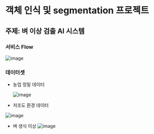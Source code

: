 
#  객체 인식 및 segmentation 프로젝트

## 주제: 벼 이상 검출 AI 시스템

### 서비스 Flow
![image](https://github.com/user-attachments/assets/612bd50b-5eeb-4d1f-9996-f91e32aebd8e)


### 데이터셋
  * 농업 정밀 데이터
 
    ![image](https://github.com/user-attachments/assets/7a1a8908-6dc8-48ef-b919-ce9b70c7d4df)

  * 저조도 환경 데이터
 
  ![image](https://github.com/user-attachments/assets/c884dc04-819d-4055-afd8-e369c5af0a29)

  * 벼 생식 이상
    ![image](https://github.com/user-attachments/assets/dd219014-c73a-41c0-a30c-7f50013730d0)


  
